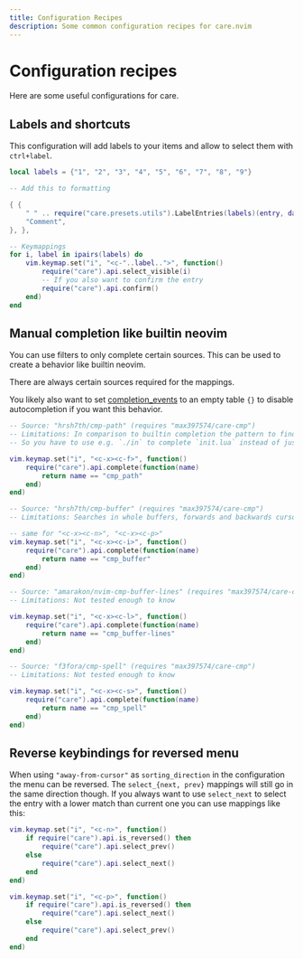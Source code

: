 ```yaml
---
title: Configuration Recipes
description: Some common configuration recipes for care.nvim
---
```


# Configuration recipes

Here are some useful configurations for care.

## Labels and shortcuts

This configuration will add labels to your items and allow to select them with
`ctrl+label`.

```lua
local labels = {"1", "2", "3", "4", "5", "6", "7", "8", "9"}

-- Add this to formatting

{ {
    " " .. require("care.presets.utils").LabelEntries(labels)(entry, data) .. " ",
    "Comment",
}, },

-- Keymappings
for i, label in ipairs(labels) do
    vim.keymap.set("i", "<c-"..label..">", function()
        require("care").api.select_visible(i)
        -- If you also want to confirm the entry
        require("care").api.confirm()
    end)
end
```

## Manual completion like builtin neovim

You can use filters to only complete certain sources. This can be used to create
a behavior like builtin neovim.

There are always certain sources required for the mappings.

You likely also want to set [completion_events](/config#completion-events) to an
empty table `{}` to disable autocompletion if you want this behavior.

```lua
-- Source: "hrsh7th/cmp-path" (requires "max397574/care-cmp")
-- Limitations: In comparison to builtin completion the pattern to find filenames is different
-- So you have to use e.g. `./in` to complete `init.lua` instead of just `in` like builting completion

vim.keymap.set("i", "<c-x><c-f>", function()
    require("care").api.complete(function(name)
        return name == "cmp_path"
    end)
end)
```

```lua
-- Source: "hrsh7th/cmp-buffer" (requires "max397574/care-cmp")
-- Limitations: Searches in whole buffers, forwards and backwards cursor

-- same for "<c-x><c-n>", "<c-x><c-p>"
vim.keymap.set("i", "<c-x><c-i>", function()
    require("care").api.complete(function(name)
        return name == "cmp_buffer"
    end)
end)
```

```lua
-- Source: "amarakon/nvim-cmp-buffer-lines" (requires "max397574/care-cmp")
-- Limitations: Not tested enough to know

vim.keymap.set("i", "<c-x><c-l>", function()
    require("care").api.complete(function(name)
        return name == "cmp_buffer-lines"
    end)
end)
```

```lua
-- Source: "f3fora/cmp-spell" (requires "max397574/care-cmp")
-- Limitations: Not tested enough to know

vim.keymap.set("i", "<c-x><c-s>", function()
    require("care").api.complete(function(name)
        return name == "cmp_spell"
    end)
end)
```

## Reverse keybindings for reversed menu

When using `"away-from-cursor"` as `sorting_direction` in the configuration the
menu can be reversed. The `select_{next, prev}` mappings will still go in the
same direction though. If you always want to use `select_next` to select the
entry with a lower match than current one you can use mappings like this:

```lua
vim.keymap.set("i", "<c-n>", function()
    if require("care").api.is_reversed() then
        require("care").api.select_prev()
    else
        require("care").api.select_next()
    end
end)

vim.keymap.set("i", "<c-p>", function()
    if require("care").api.is_reversed() then
        require("care").api.select_next()
    else
        require("care").api.select_prev()
    end
end)
```
